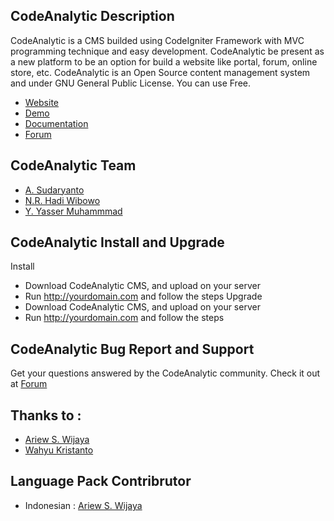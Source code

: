 CodeAnalytic Description
-
CodeAnalytic is a CMS builded using CodeIgniter Framework with MVC programming technique and easy development.
CodeAnalytic be present as a new platform to be an option for build a website like portal, forum, online store, etc.
CodeAnalytic is an Open Source content management system and under GNU General Public License. You can use Free.

- <a href="http://codeanalytic.com" target="_blank">Website </a>
- <a href="http://demo.codeanalytic.com" target="_blank">Demo </a>
- <a href="http://codeanalytic.com/codeanalytic-documentation" target="_blank">Documentation</a>
- <a href="http://forum.codeanalytic.com" target="_blank">Forum</a>


CodeAnalytic Team
-

- <a href="http://twitter.com/vanariezt" target="_blank">A. Sudaryanto </a>
- <a href="http://twitter.com/hadinug1" target="_blank">N.R. Hadi Wibowo </a>
- <a href="http://twitter.com/ncarrabien" target="_blank">Y. Yasser Muhammmad </a>


CodeAnalytic Install and Upgrade
-

Install
- Download CodeAnalytic CMS, and upload on your server
- Run http://yourdomain.com and follow the steps
Upgrade
- Download CodeAnalytic CMS, and upload on your server
- Run http://yourdomain.com and follow the steps


CodeAnalytic Bug Report and Support
-

Get your questions answered by the CodeAnalytic community. Check it out at <a href="http://forum.codeanalytic.com/"> Forum </a>


Thanks to :
-
- <a href="http://facebook.com/ariesetyawijaya" target="_blank">Ariew S. Wijaya </a>
- <a href="http://facebook.com/kristories" target="_blank">Wahyu Kristanto </a>


Language Pack Contribrutor
-
- Indonesian : <a href="http://facebook.com/ariesetyawijaya" target="_blank">Ariew S. Wijaya </a>
